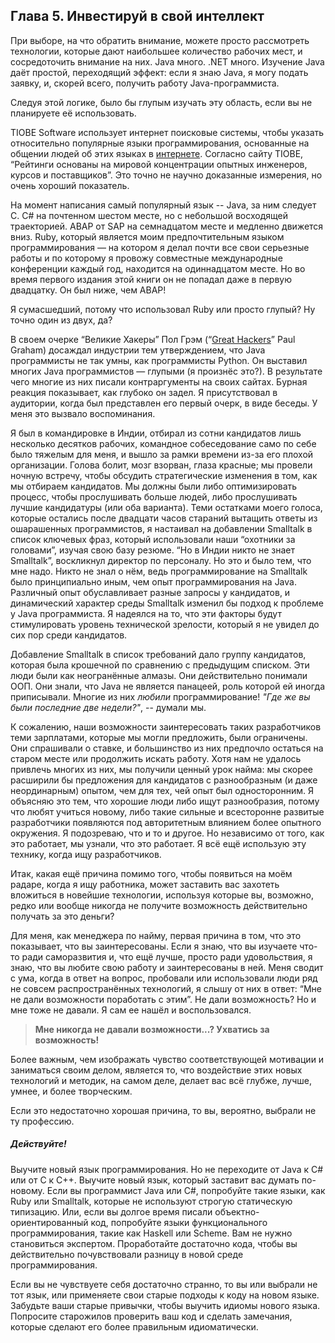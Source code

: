 ## Глава 5. Инвестируй в свой интеллект

При выборе, на что обратить внимание, можете просто рассмотреть
технологии, которые дают наибольшее количество рабочих мест, и
сосредоточить внимание на них. Java много. .NET много. Изучение Java
даёт простой, переходящий эффект: если я знаю Java, я могу подать
заявку, и, скорей всего, получить работу Java-программиста.

Следуя этой логике, было бы глупым изучать эту область, если вы не
планируете её использовать.

TIOBE Software использует интернет поисковые системы, чтобы указать
относительно популярные языки программирования, основанные на общении
людей об этих языках в
[интернете](http://www.tiobe.com/index.php/content/paperinfo/tpci/index.html).
Согласно сайту TIOBE, “Рейтинги основаны на мировой концентрации опытных
инженеров, курсов и поставщиков”. Это точно не научно доказанные
измерения, но очень хороший показатель.

На момент написания самый популярный язык -- Java, за ним следует C. C\#
на почтенном шестом месте, но с небольшой восходящей траекторией. ABAP
от SAP на семнадцатом месте и медленно движется вниз. Ruby, который
является моим предпочтительным языком программирования — на котором я
делал почти все свои серьезные работы и по которому я провожу
совместные международные конференции каждый год, находится на
одиннадцатом месте. Но во время первого издания этой книги он не
попадал даже в первую двадцатку. Он был ниже, чем ABAP!

Я сумасшедший, потому что использовал Ruby или просто глупый? Ну точно
один из двух, да?

В своем очерке “Великие Хакеры” Пол Грэм
(“[Great Hackers](http://paulgraham.com/gh.html)” Paul Graham) досаждал индустрии
тем утверждением, что Java программисты не так умны, как программисты
Python. Он выставил многих Java программистов — глупыми (я произнёс
это?). В результате чего многие из них писали контраргументы на своих
сайтах. Бурная реакция показывает, как глубоко он задел. Я присутствовал
в аудитории, когда был представлен его первый очерк, в виде беседы. У
меня это вызвало воспоминания.

Я был в командировке в Индии, отбирал из сотни кандидатов лишь
несколько десятков рабочих, командное собеседование само по себе было
тяжелым для меня, и вышло за рамки времени из-за его плохой организации.
Голова болит, мозг взорван, глаза красные; мы провели ночную встречу,
чтобы обсудить стратегические изменения в том, как мы отбираем
кандидатов. Мы должны были либо оптимизировать процесс, чтобы
прослушивать больше людей, либо прослушивать лучшие кандидатуры (или оба
варианта). Теми остатками моего голоса, которые остались после двадцати
часов стараний вытащить ответы из ошарашенных программистов, я
настаивал на добавлении Smalltalk в список ключевых фраз, который
использовали наши “охотники за головами”, изучая свою базу резюме. “Но в
Индии никто не знает Smalltalk”, воскликнул директор по персоналу. Но это и было
тем, что мне надо. Никто не знал о нём, ведь программирование на
Smalltalk было принципиально иным, чем опыт программирования на Java.
Различный опыт обуславливает разные запросы у кандидатов, и динамический
характер среды Smalltalk изменил бы подход к проблеме у Java
программиста. Я надеялся на то, что эти факторы будут стимулировать
уровень технической зрелости, который я не увидел до сих пор среди
кандидатов.

Добавление Smalltalk в список требований дало группу кандидатов,
которая была крошечной по сравнению с предыдущим списком. Эти люди были
как неогранённые алмазы. Они действительно понимали ООП. Они знали, что
Java не является панацеей, роль которой ей иногда приписывали. Многие из
них _любили_ программирование!
*"Где же вы были последние две недели?"*, -- думали мы.

К сожалению, наши возможности заинтересовать таких разработчиков теми
зарплатами, которые мы могли предложить, были ограничены.
Они спрашивали о ставке, и большинство
из них предпочло остаться на старом месте или продолжить искать работу.
Хотя нам не удалось привлечь многих из них, мы получили ценный урок найма:
мы скорее расширили бы предложения для кандидатов с разнообразным (и
даже неординарным) опытом, чем для тех, чей опыт был односторонним. Я
объясняю это тем, что хорошие люди либо ищут разнообразия, потому что
любят учиться новому, либо такие сильные и всесторонне развитые
разработчики появляются под авторитетным влиянием более опытного
окружения. Я подозреваю, что и то и другое. Но независимо от того, как
это работает, мы узнали, что это работает. Я всё ещё использую эту
технику, когда ищу разработчиков.

Итак, какая ещё причина помимо того, чтобы появиться на моём радаре, когда
я ищу работника, может заставить вас захотеть вложиться
в новейшие технологии, используя которые вы, возможно, редко или вообще никогда
не получите возможность действительно получать за это деньги?

Для меня, как менеджера по найму, первая причина в том, что это показывает,
что вы заинтересованы. Если я знаю, что вы изучаете что-то ради
саморазвития и, что ещё лучше, просто ради удовольствия, я знаю, что вы
любите свою работу и заинтересованы в ней. Меня сводит с ума, когда в ответ
на вопрос, пробовали или использовали люди ряд не совсем распространённых
технологий, я слышу от них в ответ: “Мне не дали возможности поработать
с этим”. Не дали возможность? Но и мне тоже не давали. Я сам ее
нашёл и воспользовался.

> **Мне никогда не давали возможности...? Ухватись за возможность!**

Более важным, чем изображать чувство соответствующей мотивации и
заниматься своим делом, является то, что воздействие этих новых
технологий и методик, на самом деле, делает вас всё глубже, лучше,
умнее, и более творческим.

Если это недостаточно хорошая причина, то вы, вероятно, выбрали не ту
профессию.

##### Действуйте!

Выучите новый язык программирования. Но не переходите от Java к C\#
или от C к C++. Выучите новый язык, который заставит вас думать
по-новому. Если вы программист Java или C\#, попробуйте такие языки, как
Ruby или Smalltalk, которые не используют строгую статическую типизацию. Или,
если вы долгое время писали объектно-ориентированный код, попробуйте
языки функционального программирования, такие как Haskell или Scheme.
Вам не нужно становиться экспертом. Проработайте достаточно кода, чтобы
вы действительно почувствовали разницу в новой среде программирования.

Если вы не чувствуете себя достаточно странно, то вы или выбрали не тот
язык, или применяете свои старые подходы к коду на новом языке.
Забудьте ваши старые привычки, чтобы выучить идиомы нового языка. Попросите старожилов
проверить ваш код и сделать замечания, которые сделают его более
правильным идиоматически.
